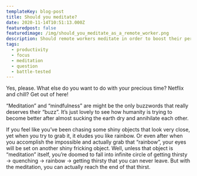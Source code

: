 ```yaml
---
templateKey: blog-post
title: Should you meditate?
date: 2020-11-14T10:51:13.000Z
featuredpost: false
featuredimage: /img/should_you_meditate_as_a_remote_worker.png
description: Should remote workers meditate in order to boost their performance?
tags:
  - productivity
  - focus
  - meditation
  - question
  - battle-tested
---
```

Yes, please. What else do you want to do with your precious time? Netflix and chill? Get out of here!

“Meditation” and “mindfulness” are might be the only buzzwords that really deserves their “buzz”. It’s just lovely to see how humanity is trying to become better after almost sucking the earth dry and annihilate each other.

If you feel like you’ve been chasing some shiny objects that look very close, yet when you try to grab it, it eludes you like rainbow. Or even after when you accomplish the impossible and actually grab that “rainbow”, your eyes will be set on another shiny fricking object. Well, unless that object is “meditation” itself, you’re doomed to fall into infinite circle of getting thirsty → quenching → rainbow → getting thirsty that you can never leave. But with the meditation, you can actually reach the end of that thirst. 

